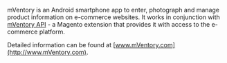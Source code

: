 mVentory is an Android smartphone app to enter, photograph and manage product information on e-commerce websites. It works in conjunction with [mVentory API](http://github.com/mVentory/MVentory_Tm) - a Magento extension that provides it with access to the e-commerce platform.

Detailed information can be found at [www.mVentory.com](http://www.mVentory.com).
